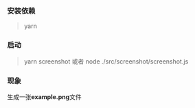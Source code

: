 
### 安装依赖
> yarn

### 启动
> yarn screenshot
或者
>  node ./src/screenshot/screenshot.js

### 现象
生成一张**example.png**文件
